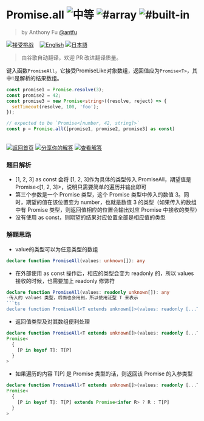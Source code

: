<!--info-header-start--><h1>Promise.all <img src="https://img.shields.io/badge/-%E4%B8%AD%E7%AD%89-d9901a" alt="中等"/> <img src="https://img.shields.io/badge/-%23array-999" alt="#array"/> <img src="https://img.shields.io/badge/-%23built--in-999" alt="#built-in"/></h1><blockquote><p>by Anthony Fu <a href="https://github.com/antfu" target="_blank">@antfu</a></p></blockquote><p><a href="https://tsch.js.org/20/play/zh-CN" target="_blank"><img src="https://img.shields.io/badge/-%E6%8E%A5%E5%8F%97%E6%8C%91%E6%88%98-3178c6?logo=typescript&logoColor=white" alt="接受挑战"/></a> &nbsp;&nbsp;&nbsp;<a href="./README.md" target="_blank"><img src="https://img.shields.io/badge/-English-gray" alt="English"/></a>  <a href="./README.ja.md" target="_blank"><img src="https://img.shields.io/badge/-%E6%97%A5%E6%9C%AC%E8%AA%9E-gray" alt="日本語"/></a> </p><!--info-header-end-->

> 由谷歌自动翻译，欢迎 PR 改进翻译质量。

键入函数`PromiseAll`，它接受PromiseLike对象数组，返回值应为`Promise<T>`，其中`T`是解析的结果数组。

```ts
const promise1 = Promise.resolve(3);
const promise2 = 42;
const promise3 = new Promise<string>((resolve, reject) => {
  setTimeout(resolve, 100, 'foo');
});

// expected to be `Promise<[number, 42, string]>`
const p = Promise.all([promise1, promise2, promise3] as const)
```

<!--info-footer-start--><br><a href="../../README.zh-CN.md" target="_blank"><img src="https://img.shields.io/badge/-%E8%BF%94%E5%9B%9E%E9%A6%96%E9%A1%B5-grey" alt="返回首页"/></a> <a href="https://tsch.js.org/20/answer/zh-CN" target="_blank"><img src="https://img.shields.io/badge/-%E5%88%86%E4%BA%AB%E4%BD%A0%E7%9A%84%E8%A7%A3%E7%AD%94-teal" alt="分享你的解答"/></a> <a href="https://tsch.js.org/20/solutions" target="_blank"><img src="https://img.shields.io/badge/-%E6%9F%A5%E7%9C%8B%E8%A7%A3%E7%AD%94-de5a77?logo=awesome-lists&logoColor=white" alt="查看解答"/></a> <!--info-footer-end-->


### 题目解析
- [1, 2, 3] as const 会将 [1, 2, 3]作为具体的类型传入 PromiseAll，期望值是 Promise<[1, 2, 3]>，说明只需要简单的遍历并输出即可
- 第三个参数是一个 Promise 类型，这个 Promise 类型中传入的数值 3。同时，期望的值在该位置变为 number，也就是数值 3 的类型（如果传入的数组中有 Promise 类型，则返回值相应的位置会输出对应 Promise 中接收的类型）
- 没有使用 as const，则期望的结果对应位置全部是相应值的类型

### 解题思路

- value的类型可以为任意类型的数组
```ts
declare function PromiseAll(values: unknown[]): any
```
- 在外部使用 as const 操作后，相应的类型会变为 readonly 的，所以 values 接收的时候，也需要加上 
readonly 修饰符
```ts
declare function PromiseAll(values: readonly unknown[]): any
-传入的 values 类型，后面也会用到，所以使用泛型 T 来表示
```ts
declare function PromiseAll<T extends unknown[]>(values: readonly [...T]): any
```
- 返回值类型及对其数组便利处理
```ts
declare function PromiseAll<T extends unknown[]>(values: readonly [...T]):  
Promise<
  {
    [P in keyof T]: T[P]
  }
>
```
- 如果遍历的内容 T[P] 是 Promise 类型的话，则返回该 Promise 的入参类型
```ts
declare function PromiseAll<T extends unknown[]>(values: readonly [...T]):
Promise<
  {
    [P in keyof T]: T[P] extends Promise<infer R> ? R : T[P]
  }
>
```